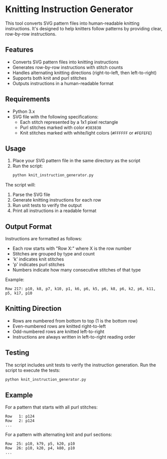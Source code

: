 # Knitting Instruction Generator

This tool converts SVG pattern files into human-readable knitting instructions. It's designed to help knitters follow patterns by providing clear, row-by-row instructions.

## Features

- Converts SVG pattern files into knitting instructions
- Generates row-by-row instructions with stitch counts
- Handles alternating knitting directions (right-to-left, then left-to-right)
- Supports both knit and purl stitches
- Outputs instructions in a human-readable format

## Requirements

- Python 3.x
- SVG file with the following specifications:
  - Each stitch represented by a 1x1 pixel rectangle
  - Purl stitches marked with color `#383838`
  - Knit stitches marked with white/light colors (`#FFFFFF` or `#FEFEFE`)

## Usage

1. Place your SVG pattern file in the same directory as the script
2. Run the script:
   ```bash
   python knit_instruction_generator.py
   ```

The script will:
1. Parse the SVG file
2. Generate knitting instructions for each row
3. Run unit tests to verify the output
4. Print all instructions in a readable format

## Output Format

Instructions are formatted as follows:
- Each row starts with "Row X:" where X is the row number
- Stitches are grouped by type and count
- 'k' indicates knit stitches
- 'p' indicates purl stitches
- Numbers indicate how many consecutive stitches of that type

Example:
```
Row 217: p10, k8, p7, k10, p1, k6, p6, k5, p6, k8, p6, k2, p6, k11, p5, k17, p10
```

## Knitting Direction

- Rows are numbered from bottom to top (1 is the bottom row)
- Even-numbered rows are knitted right-to-left
- Odd-numbered rows are knitted left-to-right
- Instructions are always written in left-to-right reading order

## Testing

The script includes unit tests to verify the instruction generation. Run the script to execute the tests:
```bash
python knit_instruction_generator.py
```

## Example

For a pattern that starts with all purl stitches:
```
Row   1: p124
Row   2: p124
...
```

For a pattern with alternating knit and purl sections:
```
Row  25: p10, k79, p5, k20, p10
Row  26: p10, k20, p4, k80, p10
...
```